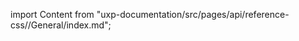 
import Content from "uxp-documentation/src/pages/api/reference-css//General/index.md";

<Content query="product=xd"/>
